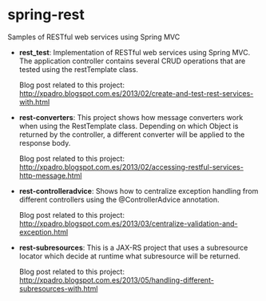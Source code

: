 spring-rest
===========

Samples of RESTful web services using Spring MVC

- <b>rest_test</b>: Implementation of RESTful web services using Spring MVC. The application controller contains several CRUD operations that are tested using the restTemplate class.

  Blog post related to this project:
  http://xpadro.blogspot.com.es/2013/02/create-and-test-rest-services-with.html


- <b>rest-converters</b>: This project shows how message converters work when using the RestTemplate class. Depending on which Object is returned by the controller, a different converter will be applied to the response body.

  Blog post related to this project:
  http://xpadro.blogspot.com.es/2013/02/accessing-restful-services-http-message.html


- <b>rest-controlleradvice</b>: Shows how to centralize exception handling from different controllers using the @ControllerAdvice annotation.

  Blog post related to this project:
  http://xpadro.blogspot.com.es/2013/03/centralize-validation-and-exception.html


- <b>rest-subresources</b>: This is a JAX-RS project that uses a subresource locator which decide at runtime what subresource will be returned.

  Blog post related to this project:
  http://xpadro.blogspot.com.es/2013/05/handling-different-subresources-with.html
